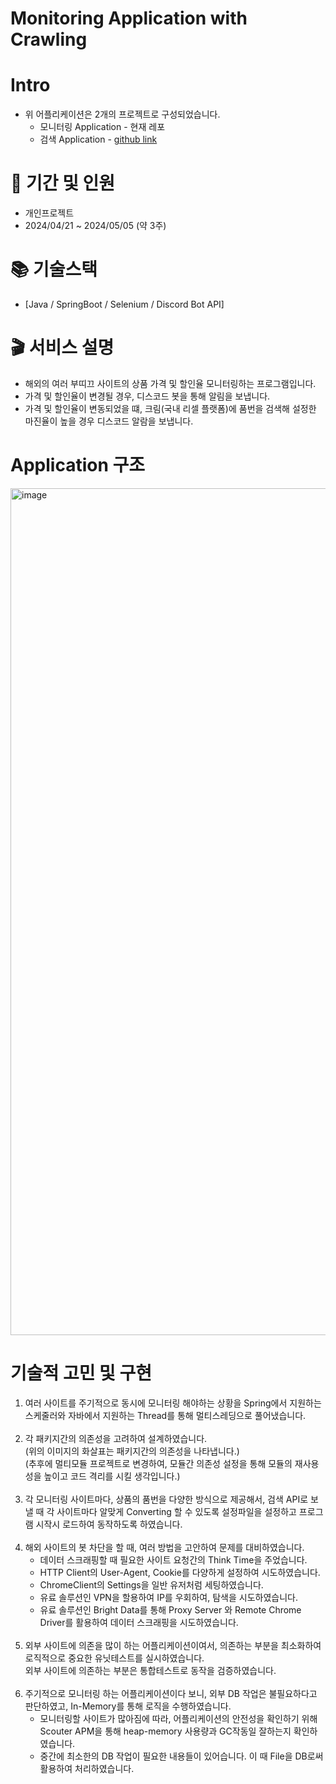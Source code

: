 # Monitoring Application with Crawling

# Intro
- 위 어플리케이션은 2개의 프로젝트로 구성되었습니다. 
  - 모니터링 Application - 현재 레포 
  - 검색 Application - [github link](https://github.com/hosunghan-0821/search_java)


# 📅 기간 및 인원

- 개인프로젝트
- 2024/04/21 ~ 2024/05/05 (약 3주)

# 📚 기술스택
- [Java / SpringBoot / Selenium / Discord Bot API]  

# 🎬 서비스 설명

- 해외의 여러 부띠끄 사이트의 상품 가격 및 할인율 모니터링하는 프로그램입니다. 
- 가격 및 할인율이 변경될 경우, 디스코드 봇을 통해 알림을 보냅니다.
- 가격 및 할인율이 변동되었을 떄, 크림(국내 리셀 플랫폼)에 품번을 검색해 설정한 마진율이 높을 경우 디스코드 알람을 보냅니다.


# Application 구조 
<img width="1355" alt="image" src="https://github.com/hosunghan-0821/monitoring_java/assets/79980357/6b371a3b-0c0e-4149-a24f-5daab6e02de2">


# 기술적 고민 및 구현

1. 여러 사이트를 주기적으로 동시에 모니터링 해야하는 상황을 Spring에서 지원하는 스케줄러와 자바에서 지원하는 Thread를 통해 멀티스레딩으로 풀어냈습니다. <br><br>
2. 각 패키지간의 의존성을 고려하여 설계하였습니다. <br>(위의 이미지의 화살표는 패키지간의 의존성을 나타냅니다.) <br>(추후에 멀티모듈 프로젝트로 변경하여, 모듈간 의존성 설정을 통해 모듈의 재사용성을 높이고 코드 격리를 시킬 생각입니다.)<br><br>
3. 각 모니터링 사이트마다, 상품의 품번을 다양한 방식으로 제공해서, 검색 API로 보낼 때 각 사이트마다 알맞게 Converting 할 수 있도록 설정파일을 설정하고 프로그램 시작시 로드하여 동작하도록 하였습니다.   <br><br>
4. 해외 사이트의 봇 차단을 할 때, 여러 방법을 고안하여 문제를 대비하였습니다.
   - 데이터 스크래핑할 때 필요한 사이트 요청간의 Think Time을 주었습니다. 
   - HTTP Client의 User-Agent, Cookie를 다양하게 설정하여 시도하였습니다.
   - ChromeClient의 Settings을 일반 유저처럼 세팅하였습니다.
   - 유료 솔루션인 VPN을 할용하여 IP를 우회하여, 탐색을 시도하였습니다. 
   - 유료 솔루션인 Bright Data를 통해 Proxy Server 와 Remote Chrome Driver를 활용하여 데이터 스크래핑을 시도하였습니다.<br><br>
5. 외부 사이트에 의존을 많이 하는 어플리케이션이여서, 의존하는 부분을 최소화하여 로직적으로 중요한 유닛테스트를 실시하였습니다. <br>외부 사이트에 의존하는 부분은 통합테스트로 동작을 검증하였습니다.<br><br>
6. 주기적으로 모니터링 하는 어플리케이션이다 보니, 외부 DB 작업은 불필요하다고 판단하였고, In-Memory를 통해 로직을 수행하였습니다.
   - 모니터링할 사이트가 많아짐에 따라, 어플리케이션의 안전성을 확인하기 위해 Scouter APM을 통해 heap-memory 사용량과 GC작동일 잘하는지 확인하였습니다.
   - 중간에 최소한의 DB 작업이 필요한 내용들이 있어습니다. 이 때 File을 DB로써 활용하여 처리하였습니다.